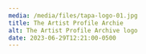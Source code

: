 ```yaml
---
media: /media/files/tapa-logo-01.jpg
title: The Artist Profile Archie
alt: The Artist Profile Archive logo
date: 2023-06-29T12:21:00-0500
---
```

